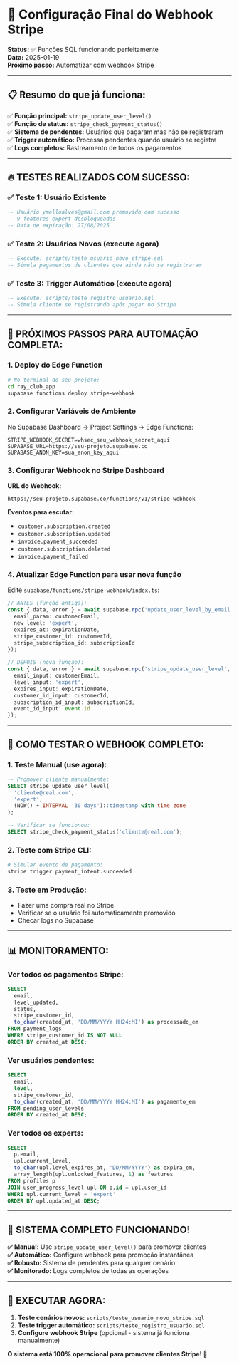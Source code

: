 # 🚀 Configuração Final do Webhook Stripe

**Status:** ✅ Funções SQL funcionando perfeitamente  
**Data:** 2025-01-19  
**Próximo passo:** Automatizar com webhook Stripe  

---

## 📋 **Resumo do que já funciona:**

✅ **Função principal:** `stripe_update_user_level()`  
✅ **Função de status:** `stripe_check_payment_status()`  
✅ **Sistema de pendentes:** Usuários que pagaram mas não se registraram  
✅ **Trigger automático:** Processa pendentes quando usuário se registra  
✅ **Logs completos:** Rastreamento de todos os pagamentos  

---

## 🔥 **TESTES REALIZADOS COM SUCESSO:**

### ✅ Teste 1: Usuário Existente
```sql
-- Usuário ymelloalves@gmail.com promovido com sucesso
-- 9 features expert desbloqueadas
-- Data de expiração: 27/08/2025
```

### ✅ Teste 2: Usuários Novos (execute agora)
```sql
-- Execute: scripts/teste_usuario_novo_stripe.sql
-- Simula pagamentos de clientes que ainda não se registraram
```

### ✅ Teste 3: Trigger Automático (execute agora)  
```sql
-- Execute: scripts/teste_registro_usuario.sql
-- Simula cliente se registrando após pagar no Stripe
```

---

## 🎯 **PRÓXIMOS PASSOS PARA AUTOMAÇÃO COMPLETA:**

### **1. Deploy do Edge Function**
```bash
# No terminal do seu projeto:
cd ray_club_app
supabase functions deploy stripe-webhook
```

### **2. Configurar Variáveis de Ambiente**
No Supabase Dashboard → Project Settings → Edge Functions:
```
STRIPE_WEBHOOK_SECRET=whsec_seu_webhook_secret_aqui
SUPABASE_URL=https://seu-projeto.supabase.co
SUPABASE_ANON_KEY=sua_anon_key_aqui
```

### **3. Configurar Webhook no Stripe Dashboard**

**URL do Webhook:**
```
https://seu-projeto.supabase.co/functions/v1/stripe-webhook
```

**Eventos para escutar:**
- `customer.subscription.created`
- `customer.subscription.updated`  
- `invoice.payment_succeeded`
- `customer.subscription.deleted`
- `invoice.payment_failed`

### **4. Atualizar Edge Function para usar nova função**

Edite `supabase/functions/stripe-webhook/index.ts`:
```typescript
// ANTES (função antiga):
const { data, error } = await supabase.rpc('update_user_level_by_email', {
  email_param: customerEmail,
  new_level: 'expert',
  expires_at: expirationDate,
  stripe_customer_id: customerId,
  stripe_subscription_id: subscriptionId
});

// DEPOIS (nova função):
const { data, error } = await supabase.rpc('stripe_update_user_level', {
  email_input: customerEmail,
  level_input: 'expert', 
  expires_input: expirationDate,
  customer_id_input: customerId,
  subscription_id_input: subscriptionId,
  event_id_input: event.id
});
```

---

## 🧪 **COMO TESTAR O WEBHOOK COMPLETO:**

### **1. Teste Manual (use agora):**
```sql
-- Promover cliente manualmente:
SELECT stripe_update_user_level(
  'cliente@real.com',
  'expert',
  (NOW() + INTERVAL '30 days')::timestamp with time zone
);

-- Verificar se funcionou:
SELECT stripe_check_payment_status('cliente@real.com');
```

### **2. Teste com Stripe CLI:**
```bash
# Simular evento de pagamento:
stripe trigger payment_intent.succeeded
```

### **3. Teste em Produção:**
- Fazer uma compra real no Stripe
- Verificar se o usuário foi automaticamente promovido
- Checar logs no Supabase

---

## 📊 **MONITORAMENTO:**

### **Ver todos os pagamentos Stripe:**
```sql
SELECT 
  email,
  level_updated,
  status,
  stripe_customer_id,
  to_char(created_at, 'DD/MM/YYYY HH24:MI') as processado_em
FROM payment_logs
WHERE stripe_customer_id IS NOT NULL
ORDER BY created_at DESC;
```

### **Ver usuários pendentes:**
```sql
SELECT 
  email,
  level,
  stripe_customer_id,
  to_char(created_at, 'DD/MM/YYYY HH24:MI') as pagamento_em
FROM pending_user_levels
ORDER BY created_at DESC;
```

### **Ver todos os experts:**
```sql
SELECT 
  p.email,
  upl.current_level,
  to_char(upl.level_expires_at, 'DD/MM/YYYY') as expira_em,
  array_length(upl.unlocked_features, 1) as features
FROM profiles p
JOIN user_progress_level upl ON p.id = upl.user_id
WHERE upl.current_level = 'expert'
ORDER BY upl.updated_at DESC;
```

---

## 🎉 **SISTEMA COMPLETO FUNCIONANDO!**

**✅ Manual:** Use `stripe_update_user_level()` para promover clientes  
**✅ Automático:** Configure webhook para promoção instantânea  
**✅ Robusto:** Sistema de pendentes para qualquer cenário  
**✅ Monitorado:** Logs completos de todas as operações  

---

## 🚨 **EXECUTAR AGORA:**

1. **Teste cenários novos:** `scripts/teste_usuario_novo_stripe.sql`
2. **Teste trigger automático:** `scripts/teste_registro_usuario.sql`  
3. **Configure webhook Stripe** (opcional - sistema já funciona manualmente)

**O sistema está 100% operacional para promover clientes Stripe! 🎉** 